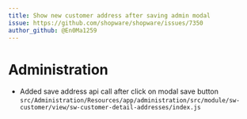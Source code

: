```yaml
---
title: Show new customer address after saving admin modal
issue: https://github.com/shopware/shopware/issues/7350
author_github: @En0Ma1259
---
```

# Administration
* Added save address api call after click on modal save button `src/Administration/Resources/app/administration/src/module/sw-customer/view/sw-customer-detail-addresses/index.js`
